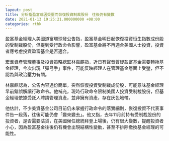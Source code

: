 ```yaml
---
layout: post
title: 分析指盈富或因受壓而恢復投資制裁股份　往後仍有變數
date: 2021-01-13 19:25:21.000000000 +08:00
categories: rthk
---
```


盈富基金經理人美國道富環球發公告指，盈富基金明日起恢復投資恒生指數成份股的受制裁股份，但提到受行政命令影響，盈富基金將不再適合美國人士投資，投資者應考慮投資盈富基金是否適合。

宏滙資產管理董事及投資策略總監林嘉麒指，近日有聲音質疑盈富基金需要轉換基金經理，今次出現「彈弓手」事件，可能反映經理人在管理基金層面上受壓，但不認為與政治壓力有關。

林嘉麒認為，公告內容過份簡單，突然恢復投資受制裁成份股，可能意味基金經理早前錯誤解讀行政命令。他補充，現時行政命令限制美國人投資受制裁股份，但基金經理依據受託人聘請管理資產，並非擁有資產，存在灰色地帶。

他估計，不少美資基金公司目前仍未掌握行政命令的落實細則，恢復投資不代表事件告一段落，往後可能仍會「變來變去」。他又指，去年11月前持有受制裁股份的投資者，是否需要沽貨，在美國候任總統拜登上場後，仍有很大變數，提醒投資者小心，因為盈富基金往後仍有機會出現結構性變動，甚至不排除撤換基金經理的可能性。
